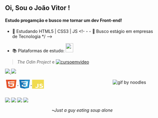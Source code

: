## Oi, Sou o João Vitor !
#### Estudo progamção e busco me tornar um dev Front-end!
- 🌱 Estudando HTML5 | CSS3 | JS
<!- - - 👀 Busco estágio em empresas de Tecnologia */ -->
- <p>📚 Plataformas de estudo: <a href="https://www.theodinproject.com/" target="_blank"><img  height="30" width="25" src="https://avatars.githubusercontent.com/u/4441966?s=280&v=4"![Uploading image.png…]()
></a><i>The Odin Project</i> e <a href="cursoemvideo.com" target="_blank"><img height="30" width="100" src="https://www.cursoemvideo.com/wp-content/uploads/2019/08/cursoemvideo-logo.png" alt="cursoemvideo"></a></p>

 <div>
  <a href="https://github.com/VituuD2">
  <img height="180em" src="https://github-readme-stats.vercel.app/api?username=vituud2&show_icons=true&theme=react&include_all_commits=true&count_private=true"/>
  <img height="180em" src="https://github-readme-stats.vercel.app/api/top-langs/?username=vituud2&layout=compact&langs_count=16&theme=react"/>
</div>

<div style="display: inline_block"><br>
  <img align="center" alt="HTML" height="30" width="40" src="https://raw.githubusercontent.com/devicons/devicon/master/icons/html5/html5-original.svg">
  <img align="center" alt="CSS" height="30" width="40" src="https://raw.githubusercontent.com/devicons/devicon/master/icons/css3/css3-original.svg">
  <img align="center" alt="Js" height="30" width="40" src="https://raw.githubusercontent.com/devicons/devicon/master/icons/javascript/javascript-plain.svg">
  <img align="right" alt="gif by noodles" height="150" width="150" src="https://c.tenor.com/JHoESCfoUZUAAAAd/noodles-day-warm-day.gif"
</div>

##

<div>
  <a href="https://www.linkedin.com/in/vituud2/" target="_blank"><img src="https://img.shields.io/badge/-LinkedIn-%230077B5?style=for-the-badge&logo=linkedin&logoColor=white" target="_blank"></a> 
  <a href="https://instagram.com/vituud2" target="_blank"><img src="https://img.shields.io/badge/-Instagram-%23E4405F?style=for-the-badge&logo=instagram&logoColor=white" target="_blank"></a>
  <a href="mailto:overroot0@gmail.com"><img src="https://img.shields.io/badge/-Gmail-%23333?style=for-the-badge&logo=gmail&logoColor=white" target="_blank"></a>
  <a href="https://api.whatsapp.com/send?phone=5537998036946" target="blank"><img src="https://img.shields.io/badge/WhatsApp-25D366?style=for-the-badge&logo=whatsapp&logoColor=white" target="_blank"></a>
  <p style="display: inline_block" align="right"><i>~Just a guy eating soup alone</i></p>
</div>
